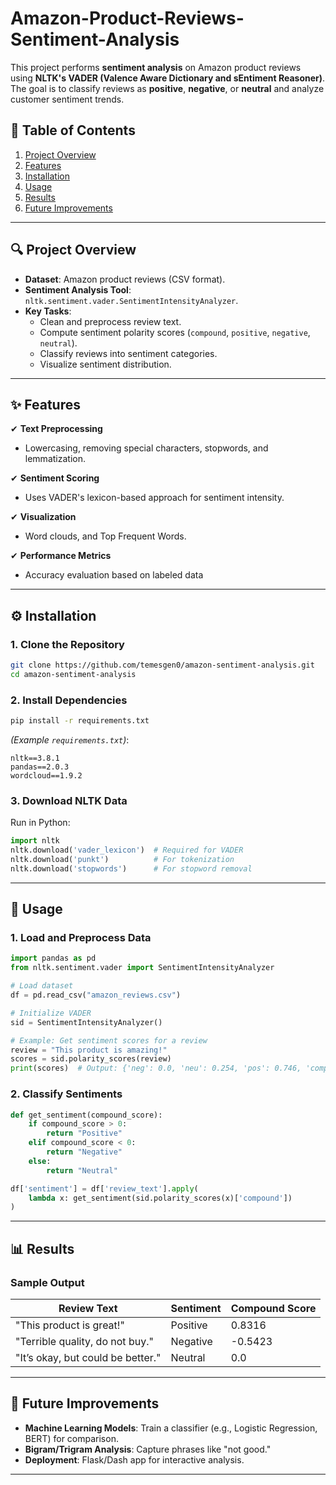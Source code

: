 # **Amazon-Product-Reviews-Sentiment-Analysis**

This project performs **sentiment analysis** on Amazon product reviews using **NLTK's VADER (Valence Aware Dictionary and sEntiment Reasoner)**. The goal is to classify reviews as **positive**, **negative**, or **neutral** and analyze customer sentiment trends.  

## **📌 Table of Contents**  
1. [Project Overview](#-project-overview)  
2. [Features](#-features)  
3. [Installation](#-installation)  
4. [Usage](#-usage)  
5. [Results](#-results)  
6. [Future Improvements](#-future-improvements)  

---

## **🔍 Project Overview**  
- **Dataset**: Amazon product reviews (CSV format).  
- **Sentiment Analysis Tool**: `nltk.sentiment.vader.SentimentIntensityAnalyzer`.  
- **Key Tasks**:  
  - Clean and preprocess review text.  
  - Compute sentiment polarity scores (`compound`, `positive`, `negative`, `neutral`).  
  - Classify reviews into sentiment categories.  
  - Visualize sentiment distribution.  

---

## **✨ Features**  
✔ **Text Preprocessing**  
   - Lowercasing, removing special characters, stopwords, and lemmatization.  

✔ **Sentiment Scoring**  
   - Uses VADER's lexicon-based approach for sentiment intensity.  

✔ **Visualization**  
   - Word clouds, and Top Frequent Words.  

✔ **Performance Metrics**  
   - Accuracy evaluation based on labeled data  

---

## **⚙️ Installation**  
### **1. Clone the Repository**  
```bash
git clone https://github.com/temesgen0/amazon-sentiment-analysis.git
cd amazon-sentiment-analysis
```

### **2. Install Dependencies**  
```bash
pip install -r requirements.txt
```
*(Example `requirements.txt`)*:  
```
nltk==3.8.1
pandas==2.0.3
wordcloud==1.9.2
```

### **3. Download NLTK Data**  
Run in Python:  
```python
import nltk
nltk.download('vader_lexicon')  # Required for VADER
nltk.download('punkt')          # For tokenization
nltk.download('stopwords')      # For stopword removal
```

---

## **🚀 Usage**  
### **1. Load and Preprocess Data**  
```python
import pandas as pd
from nltk.sentiment.vader import SentimentIntensityAnalyzer

# Load dataset
df = pd.read_csv("amazon_reviews.csv")

# Initialize VADER
sid = SentimentIntensityAnalyzer()

# Example: Get sentiment scores for a review
review = "This product is amazing!"
scores = sid.polarity_scores(review)
print(scores)  # Output: {'neg': 0.0, 'neu': 0.254, 'pos': 0.746, 'compound': 0.8316}
```

### **2. Classify Sentiments**  
```python
def get_sentiment(compound_score):
    if compound_score > 0:
        return "Positive"
    elif compound_score < 0:
        return "Negative"
    else:
        return "Neutral"

df['sentiment'] = df['review_text'].apply(
    lambda x: get_sentiment(sid.polarity_scores(x)['compound'])
)
```

---

## **📊 Results**  
### **Sample Output**  
| Review Text                          | Sentiment | Compound Score |  
|--------------------------------------|-----------|----------------|  
| "This product is great!"             | Positive  | 0.8316         |  
| "Terrible quality, do not buy."      | Negative  | -0.5423        |  
| "It’s okay, but could be better."    | Neutral   | 0.0            |  


---

## **🔮 Future Improvements**  
- **Machine Learning Models**: Train a classifier (e.g., Logistic Regression, BERT) for comparison.  
- **Bigram/Trigram Analysis**: Capture phrases like "not good."  
- **Deployment**: Flask/Dash app for interactive analysis.  

---
